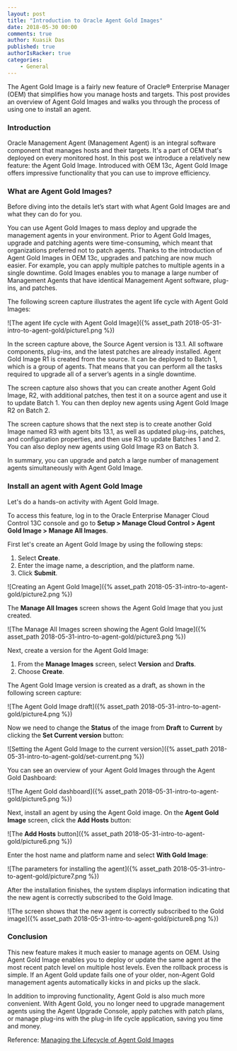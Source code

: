 ```yaml
---
layout: post
title: "Introduction to Oracle Agent Gold Images"
date: 2018-05-30 00:00
comments: true
author: Kuasik Das
published: true
authorIsRacker: true
categories:
    - General
---
```


The Agent Gold Image is a fairly new feature of Oracle&reg; Enterprise Manager
(OEM) that simplifies how you manage hosts and targets. This post provides an
overview of Agent Gold Images and walks you through the process of using one
to install an agent.

<!-- more -->

### Introduction

Oracle Management Agent (Management Agent) is an integral software
component that manages hosts and their targets. It's a part of OEM that's
deployed on every monitored host. In this post we introduce a relatively new
feature: the Agent Gold Image. Introduced with OEM 13c, Agent Gold Image offers
impressive functionality that you can use to improve efficiency.

### What are Agent Gold Images?

Before diving into the details let’s start with what Agent Gold Images are and
what they can do for you.

You can use Agent Gold Images to mass deploy and upgrade the management agents
in your environment. Prior to Agent Gold Images, upgrade and patching agents
were time-consuming, which meant that organizations preferred not to patch
agents. Thanks to the introduction of Agent Gold Images in OEM 13c, upgrades
and patching are now much easier. For example, you can apply multiple patches
to multiple agents in a single downtime. Gold Images enables you to manage a
large number of Management Agents that have identical Management Agent
software, plug-ins, and patches.

The following screen capture illustrates the agent life cycle with Agent Gold
Images:

![The agent life cycle with Agent Gold Image]({% asset_path 2018-05-31-intro-to-agent-gold/picture1.png %})

In the screen capture above, the Source Agent version is 13.1. All software
components, plug-ins, and the latest patches are already installed. Agent Gold
Image R1 is created from the source. It can be deployed to Batch 1, which is a
group of agents. That means that you can perform all the tasks required to
upgrade all of a server’s agents in a single downtime.

The screen capture also shows that you can create another Agent Gold Image,
R2, with additional patches, then test it on a source agent and use it to
update Batch 1. You can then deploy new agents using Agent Gold Image R2 on
Batch 2.

The screen capture shows that the next step is to create another Gold Image
named R3 with agent bits 13.1, as well as updated plug-ins, patches, and
configuration properties, and then use R3 to update Batches 1 and 2. You can
also deploy new agents using Gold Image R3 on Batch 3.

In summary, you can upgrade and patch a large number of management agents
simultaneously with Agent Gold Image.

### Install an agent with Agent Gold Image

Let's do a hands-on activity with Agent Gold Image.

To access this feature, log in to the Oracle Enterprise Manager Cloud Control
13C console and go to **Setup > Manage Cloud Control > Agent Gold Image >
Manage All Images**.

First let's create an Agent Gold Image by using the following
steps:

1. Select **Create**.
2. Enter the image name, a description, and the platform name.
3. Click **Submit**.

![Creating an Agent Gold Image]({% asset_path 2018-05-31-intro-to-agent-gold/picture2.png %})

 The **Manage All Images** screen shows the Agent Gold Image that you just
 created.

![The Manage All Images screen showing the Agent Gold Image]({% asset_path 2018-05-31-intro-to-agent-gold/picture3.png %})

Next, create a version for the Agent Gold Image:

1. From the **Manage Images** screen, select **Version** and **Drafts**.
2. Choose **Create**.

The Agent Gold Image version is created as a draft, as shown in the following
screen capture:

![The Agent Gold Image draft]({% asset_path 2018-05-31-intro-to-agent-gold/picture4.png %})

Now we need to change the **Status** of the image from **Draft** to
**Current** by clicking the **Set Current version** button:

![Setting the Agent Gold Image to the current version]({% asset_path 2018-05-31-intro-to-agent-gold/set-current.png %})

You can see an overview of your Agent Gold Images through the Agent Gold
Dashboard:

![The Agent Gold dashboard]({% asset_path 2018-05-31-intro-to-agent-gold/picture5.png %})

Next, install an agent by using the Agent Gold image. On the **Agent
Gold Image** screen, click the **Add Hosts** button:

![The **Add Hosts** button]({% asset_path 2018-05-31-intro-to-agent-gold/picture6.png %})

Enter the host name and platform name and select **With Gold Image**:

![The parameters for installing the agent]({% asset_path 2018-05-31-intro-to-agent-gold/picture7.png %})

After the installation finishes, the system displays information indicating
that the new agent is correctly subscribed to the Gold Image.

![The screen shows that the new agent is correctly subscribed to the Gold
image]({% asset_path 2018-05-31-intro-to-agent-gold/picture8.png %})

### Conclusion

This new feature makes it much easier to manage agents on OEM.
Using Agent Gold Image enables you to deploy or update the same agent at the
most recent patch level on multiple host levels. Even the rollback process is
simple. If an Agent Gold update fails one of your older, non-Agent Gold
management agents automatically kicks in and picks up the slack.

In addition to improving functionality, Agent Gold is also much more
convenient. With Agent Gold, you no longer need to upgrade management agents
using the Agent Upgrade Console, apply patches with patch plans, or manage
plug-ins with the plug-in life cycle application, saving you time and money.

Reference:
[Managing the Lifecycle of Agent Gold Images](https://docs.oracle.com/cd/E63000_01/EMADV/agent_gold_image.htm)
